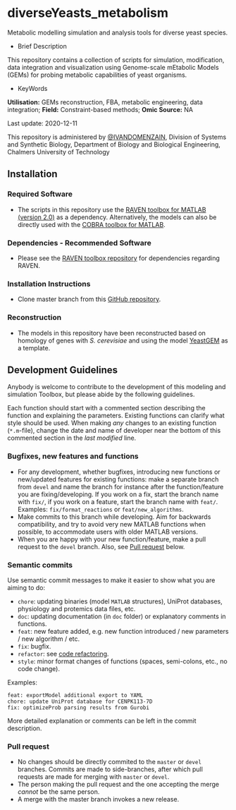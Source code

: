 # diverseYeasts_metabolism

Metabolic modelling simulation and analysis tools for diverse yeast species.

- Brief Description

This repository contains a collection of scripts for simulation, modification, data integration and visualization using Genome-scale mEtabolic Models (GEMs) for probing metabolic capabilities of yeast organisms.

- KeyWords

 **Utilisation:** GEMs reconstruction, FBA, metabolic engineering, data integration; **Field:** Constraint-based methods; **Omic Source:** NA

Last update: 2020-12-11

This repository is administered by [@IVANDOMENZAIN](https://github.com/IVANDOMENZAIN), Division of Systems and Synthetic Biology, Department of Biology and Biological Engineering, Chalmers University of Technology

## Installation
### Required Software
* The scripts in this repository use the [RAVEN toolbox for MATLAB (version 2.0)](https://github.com/SysBioChalmers/RAVEN) as a dependency.
Alternatively, the models can also be directly used with the [COBRA toolbox for MATLAB](https://github.com/opencobra/cobratoolbox).
### Dependencies - Recommended Software
* Please see the [RAVEN toolbox repository](https://github.com/SysBioChalmers/RAVEN) for dependencies regarding RAVEN.
### Installation Instructions
* Clone master branch from this [GitHub repository](https://github.com/IVANDOMENZAIN/diverseYeasts_metabolism).
### Reconstruction
* The models in this repository have been reconstructed based on homology of genes with *S. cerevisiae* and using the model [YeastGEM](https://github.com/SysBioChalmers/yeast-GEM) as a template.

## Development Guidelines

Anybody is welcome to contribute to the development of this modeling and simulation Toolbox, but please abide by the following guidelines.

Each function should start with a commented section describing the function and explaining the parameters. Existing functions can clarify what style should be used. When making *any* changes to an existing function (`*.m`-file), change the date and name of developer near the bottom of this commented section in the *last modified* line.

### Bugfixes, new features and functions
* For any development, whether bugfixes, introducing new functions or new/updated features for existing functions: make a separate branch from `devel` and name the branch for instance after the function/feature you are fixing/developing. If you work on a fix, start the branch name with `fix/`, if you work on a feature, start the branch name with `feat/`. Examples: `fix/format_reactions` or `feat/new_algorithms`.
* Make commits to this branch while developing. Aim for backwards compatibility, and try to avoid very new MATLAB functions when possible, to accommodate users with older MATLAB versions.
* When you are happy with your new function/feature, make a pull request to the `devel` branch. Also, see [Pull request](#pull-request) below.

### Semantic commits
Use semantic commit messages to make it easier to show what you are aiming to do:
* `chore`: updating binaries (model `MATLAB` structures), UniProt databases, physiology and protemics data files, etc.
* `doc`: updating documentation (in `doc` folder) or explanatory comments in functions.
* `feat`: new feature added, e.g. new function introduced / new parameters / new algorithm / etc.
* `fix`: bugfix.
* `refactor`: see [code refactoring](https://en.wikipedia.org/wiki/Code_refactoring).
* `style`: minor format changes of functions (spaces, semi-colons, etc., no code change).

Examples:
```
feat: exportModel additional export to YAML
chore: update UniProt database for CENPK113-7D
fix: optimizeProb parsing results from Gurobi
```
More detailed explanation or comments can be left in the commit description.

### Pull request
* No changes should be directly commited to the `master` or `devel` branches. Commits are made to side-branches, after which pull requests are made for merging with `master` or `devel`.
* The person making the pull request and the one accepting the merge _cannot_ be the same person.
* A merge with the master branch invokes a new release.
